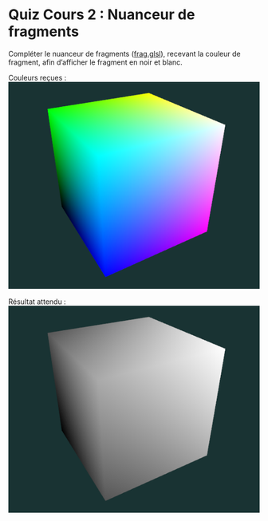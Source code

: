 # Quiz Cours 2 : Nuanceur de fragments

Compléter le nuanceur de fragments ([frag.glsl](frag.glsl)), recevant la couleur de fragment, afin d’afficher le fragment en noir et blanc.

Couleurs reçues :
<img src="doc/color.png"/>

Résultat attendu :
<img src="doc/gray.png"/>
